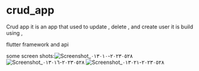 # crud_app

Crud app it is an app that used to update , delete , and create user it is build using ,

flutter framework and api 

some screen shots:![Screenshot_٢٠٢٣٠٥٢٨-٠١٣٠١٠](https://github.com/doaa2000/Crud_app/assets/57985235/cd7ea612-118b-4a6c-a787-09abe121f429)
![Screenshot_٢٠٢٣٠٥٢٨-٠١٣٠١٦](https://github.com/doaa2000/Crud_app/assets/57985235/f0fc6559-ced3-4f46-8fe4-6cbd42381fc8)
![Screenshot_٢٠٢٣٠٥٢٨-٠١٣٠٢١](https://github.com/doaa2000/Crud_app/assets/57985235/9f299834-093a-4a6c-b2cb-32ca7e703191)

